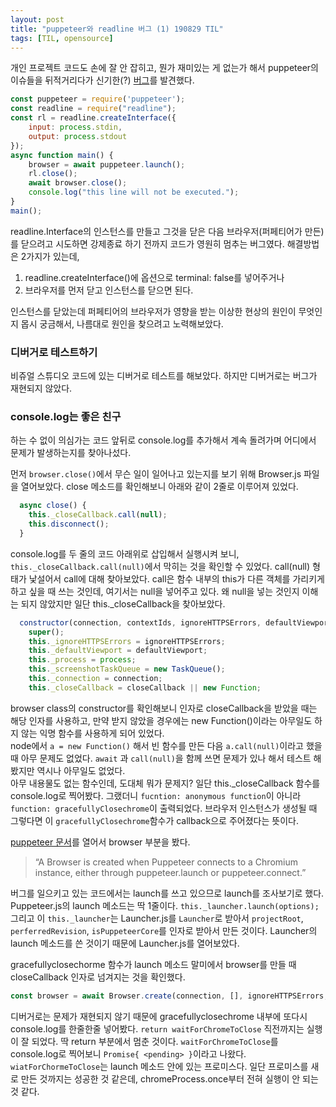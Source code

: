 ```yaml
---
layout: post
title: "puppeteer와 readline 버그 (1) 190829 TIL"
tags: [TIL, opensource]
---
```


개인 프로젝트 코드도 손에 잘 안 잡히고, 뭔가 재미있는 게 없는가 해서 puppeteer의 이슈들을 뒤적거리다가 신기한(?) [버그](https://github.com/GoogleChrome/puppeteer/issues/3829)를 발견했다.

```javascript
const puppeteer = require('puppeteer');
const readline = require("readline");
const rl = readline.createInterface({
    input: process.stdin,
    output: process.stdout
});
async function main() {
    browser = await puppeteer.launch();
    rl.close();
    await browser.close();  
    console.log("this line will not be executed.");
}
main();
```

readline.Interface의 인스턴스를 만들고 그것을 닫은 다음 브라우저(퍼페티어가 만든)를 닫으려고 시도하면 강제종료 하기 전까지 코드가 영원히 멈추는 버그였다. 
해결방법은 2가지가 있는데, 
1) readline.createInterface()에 옵션으로 terminal: false를 넣어주거나
2) 브라우저를 먼저 닫고 인스턴스를 닫으면 된다. 

인스턴스를 닫았는데 퍼페티어의 브라우저가 영향을 받는 이상한 현상의 원인이 무엇인지 몹시 궁금해서, 나름대로 원인을 찾으려고 노력해보았다. 

### 디버거로 테스트하기

비쥬얼 스튜디오 코드에 있는 디버거로 테스트를 해보았다. 하지만 디버거로는 버그가 재현되지 않았다. 

### console.log는 좋은 친구

하는 수 없이 의심가는 코드 앞뒤로 console.log를 추가해서 계속 돌려가며 어디에서 문제가 발생하는지를 찾아나섰다. 

먼저 `browser.close()`에서 무슨 일이 일어나고 있는지를 보기 위해 Browser.js 파일을 열어보았다. close 메소드를 확인해보니 아래와 같이 2줄로 이루어져 있었다.

```javascript
  async close() {
    this._closeCallback.call(null);
    this.disconnect();
  }
```
console.log를 두 줄의 코드 아래위로 삽입해서 실행시켜 보니, `this._closeCallback.call(null)`에서 막히는 것을 확인할 수 있었다. call(null) 형태가 낯설어서 call에 대해 찾아보았다. call은 함수 내부의 this가 다른 객체를 가리키게 하고 싶을 때 쓰는 것인데, 여기서는 null을 넣어주고 있다. 왜 null을 넣는 것인지 이해는 되지 않았지만 일단 this._closeCallback을 찾아보았다.

```javascript
  constructor(connection, contextIds, ignoreHTTPSErrors, defaultViewport, process, closeCallback) {
    super();
    this._ignoreHTTPSErrors = ignoreHTTPSErrors;
    this._defaultViewport = defaultViewport;
    this._process = process;
    this._screenshotTaskQueue = new TaskQueue();
    this._connection = connection;
    this._closeCallback = closeCallback || new Function;
```
browser class의 constructor를 확인해보니 인자로 closeCallback을 받았을 때는 해당 인자를 사용하고, 만약 받지 않았을 경우에는 new Function()이라는 아무일도 하지 않는 익명 함수를 사용하게 되어 있었다.  
node에서 `a = new Function()` 해서 빈 함수를 만든 다음 `a.call(null)`이라고 했을 때 아무 문제도 없었다. `await` 과 `call(null)`을 함께 쓰면 문제가 있나 해서 테스트 해봤지만 역시나 아무일도 없었다.   
아무 내용물도 없는 함수인데, 도대체 뭐가 문제지? 일단 this._closeCallback 함수를 console.log로 찍어봤다. 그랬더니 `fucntion: anonymous function`이 아니라 `function: gracefullyClosechrome`이 출력되었다.  브라우저 인스턴스가 생성될 때 그렇다면 이 `gracefullyClosechrome`함수가 callback으로 주어졌다는 뜻이다.


[puppeteer 문서](https://pptr.dev/)를 열어서 browser 부분을 봤다.  

> “A Browser is created when Puppeteer connects to a Chromium instance, either through puppeteer.launch or puppeteer.connect.” 

버그를 일으키고 있는 코드에서는 launch를 쓰고 있으므로 launch를 조사보기로 했다.   
Puppeteer.js의 launch 메소드는 딱 1줄이다. `this._launcher.launch(options);`   
그리고 이 `this._launcher`는 Launcher.js를 `Launcher`로 받아서 `projectRoot`, `perferredRevision`, `isPuppeteerCore`를 인자로 받아서 만든 것이다. Launcher의 launch 메소드를 쓴 것이기 때문에 Launcher.js를 열어보았다.  

gracefullyclosechorme 함수가 launch 메소드 말미에서 browser를 만들 때 closeCallback 인자로 넘겨지는 것을 확인했다. 

```javascript
const browser = await Browser.create(connection, [], ignoreHTTPSErrors, defaultViewport, chromeProcess, gracefullyCloseChrome);
```

디버거로는 문제가 재현되지 않기 때문에 gracefullyclosechrome 내부에 또다시 console.log를 한줄한줄 넣어봤다. `return waitForChromeToClose` 직전까지는 실행이 잘 되었다. 딱 return 부분에서 멈춘 것이다. `waitForChromeToClose`를 console.log로 찍어보니 `Promise{ <pending> }`이라고 나왔다. `wiatForChormeToClose`는 launch 메소드 안에 있는 프로미스다. 일단 프로미스를 새로 만든 것까지는 성공한 것 같은데, chromeProcess.once부터 전혀 실행이 안 되는 것 같다. 


